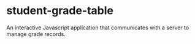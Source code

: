 # student-grade-table
An interactive Javascript application that communicates with a server to manage grade records.
